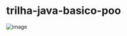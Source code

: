 # trilha-java-basico-poo

![image](https://github.com/JoaoV1821/trilha-java-basico-poo/assets/70721670/7cd83ffa-5162-4e64-a149-5e02e0906da3)
